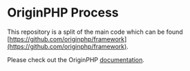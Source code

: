 # OriginPHP Process

This repository is a split of the main code which can be found [https://github.com/originphp/framework](https://github.com/originphp/framework).

Please check out the OriginPHP [documentation](https://www.originphp.com/).
